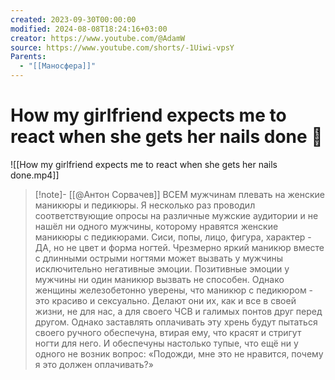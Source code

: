 ```yaml
---
created: 2023-09-30T00:00:00
modified: 2024-08-08T18:24:16+03:00
creator: https://www.youtube.com/@AdamW
source: https://www.youtube.com/shorts/-1Uiwi-vpsY
Parents:
  - "[[Маносфера]]"
---
```


# How my girlfriend expects me to react when she gets her nails done 💅

![[How my girlfriend expects me to react when she gets her nails done.mp4]]

> [!note]- [[@Антон Сорвачев]]
> ВСЕМ мужчинам плевать на женские маникюры и педикюры. Я несколько раз проводил соответствующие опросы на различные мужские аудитории и не нашёл ни одного мужчины, которому нравятся женские маникюры с педикюрами. Сиси, попы, лицо, фигура, характер - ДА, но не цвет и форма ногтей. Чрезмерно яркий маникюр вместе с длинными острыми ногтями может вызвать у мужчины исключительно негативные эмоции. Позитивные эмоции у мужчины ни один маникюр вызвать не способен. Однако женщины железобетонно уверены, что маникюр с педикюром - это  красиво и сексуально. Делают они их, как и все в своей жизни, не для нас, а для своего ЧСВ и галимых понтов друг перед другом. Однако заставлять оплачивать эту хрень будут пытаться своего ручного обеспечуна, втирая ему,  что красят и стригут ногти для него. И обеспечуны настолько тупые,  что ещё ни у одного не возник вопрос: «Подожди, мне это не нравится, почему я это должен оплачивать?»


